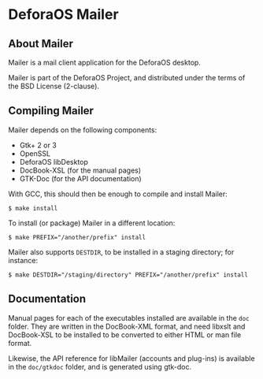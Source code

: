 DeforaOS Mailer
===============

About Mailer
------------

Mailer is a mail client application for the DeforaOS desktop.

Mailer is part of the DeforaOS Project, and distributed under the terms of the
BSD License (2-clause).


Compiling Mailer
----------------

Mailer depends on the following components:

 * Gtk+ 2 or 3
 * OpenSSL
 * DeforaOS libDesktop
 * DocBook-XSL (for the manual pages)
 * GTK-Doc (for the API documentation)

With GCC, this should then be enough to compile and install Mailer:

    $ make install

To install (or package) Mailer in a different location:

    $ make PREFIX="/another/prefix" install

Mailer also supports `DESTDIR`, to be installed in a staging directory; for
instance:

    $ make DESTDIR="/staging/directory" PREFIX="/another/prefix" install


Documentation
-------------

Manual pages for each of the executables installed are available in the `doc`
folder. They are written in the DocBook-XML format, and need libxslt and
DocBook-XSL to be installed to be converted to either HTML or man file format.

Likewise, the API reference for libMailer (accounts and plug-ins) is available
in the `doc/gtkdoc` folder, and is generated using gtk-doc.
